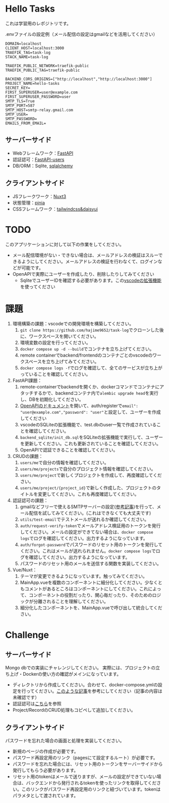 # Hello Tasks
これは学習用のレポジトリです。

.envファイルの設定例（メール配信の設定はgmailなどを活用してください）
```
DOMAIN=localhost
CLIENT_HOST=localhost:3000
TRAEFIK_TAG=task-log
STACK_NAME=task-log

TRAEFIK_PUBLIC_NETWORK=traefik-public
TRAEFIK_PUBLIC_TAG=traefik-public

BACKEND_CORS_ORIGINS=["http://localhost","http://localhost:3000"]
PROJECT_NAME=hello-tasks
SECRET_KEY=
FIRST_SUPERUSER=user@example.com
FIRST_SUPERUSER_PASSWORD=user
SMTP_TLS=True
SMTP_PORT=587
SMTP_HOST=smtp-relay.gmail.com
SMTP_USER=
SMTP_PASSWORD=
EMAILS_FROM_EMAIL=
```

## サーバーサイド
- Webフレームワーク：[FastAPI](https://fastapi.tiangolo.com/)
- 認証認可：[FastAPI-users](https://fastapi-users.github.io/fastapi-users/10.1/)
- DB/ORM：Sqlite, [sqlalchemy](https://www.sqlalchemy.org/)

## クライアントサイド
- JSフレークワーク：[Nuxt3](https://v3.nuxtjs.org/)
- 状態管理：[pinia](https://pinia.vuejs.org/)
- CSSフレームワーク：[tailwindcss&daisyui](https://tailwindcss.nuxtjs.org/examples/daisyui)

# TODO
このアプリケーションに対して以下の作業をしてください。
- メール配信環境がない・できない場合は、メールアドレスの検証はスルーできるようにしてください。メールアドレスの検証を行わなくて、ログインなどが可能です。
- OpenAPIで実際にユーザーを作成したり、削除したりしてみてください
    - SqliteでユーザーIDを確認する必要があります。この[vscodeの拡張機能](https://qiita.com/ritya/items/098835a96f3fcf7c6661)を使ってください

# 課題
1. 環境構築の課題：vscodeでの開発環境を構築してください。
    1. `git clone https://github.com/hajime9652/task-log`でクローンした後に、ワークスペースを開いてください。
    2. 環境変数の設定を行ってください。
    2. `docker compose up -d --build`でコンテナを立ち上げてください。
    3. remote containerでbackend/frontendのコンテナごとのvscodeのワークスペースを立ち上げてみてください。
    3. `docker compose logs -f`でログを確認して、全てのサービスが立ち上がっていることを確認してください。
2. FastAPI課題：
    1. remote-containerでbackendを開くか、dockerコマンドでコンテナにアタッチするかで、backendコンテナ内で`alembic upgrade head`を実行し、DBを初期化してください。
    1. [OpenAPIのドキュメント](http://api.localhost/docs)を開いて、auth/registerで`email": "user@example.com","password": "user"`と設定して、ユーザーを作成してください
    2. vscodeのSQLiteの拡張機能で、test.dbのuser一覧で作成されていることを確認してください。
    3. `backend_sqlite/init_db.sql`をSQLiteの拡張機能で実行して、ユーザーを更新してください。これも更新されていることを確認してください。
    4. OpenAPIで認証できることを確認してください。
3. CRUDの課題：
    1. `users/me`で自分の情報を確認してください。
    1. `users/me/projects`で自分のプロジェクト情報を確認してください。
    1. `users/me/project`で新しくプロジェクトを作成して、再度確認してください。
    1. `users/me/project/{project_id}`で新しく作成した、プロジェクトのタイトルを変更してください。これも再度確認してください。
4. 認証認可の課題：
    1. gmailなどフリーで使えるSMTPサーバーの設定([参考記事](https://kinsta.com/jp/blog/gmail-smtp-server/))を行って、メール配信を試してみてください。(これはできなくても大丈夫です)
    1. `utils/test-email`でテストメールが送れるか確認してください。
    3. `auth/request-verify-token`でメールアドレス検証用のトークンを発行してください。メールの設定ができてない場合は、`docker compose logs`でログを確認してください。出力するようになっています。
    2. `auth/forgot-password`でパスワードのリセット用のトークンを発行してください。これはメールが送れられません。`docker compose logs`でログを確認してください。出力するようになっています。
    3. パスワードのリセット用のメールを送信する関数を実装してください。
5. Vue/Nuxt：
    1. テーマが変更できるようになっています。触ってみてください。
    2. MainApp.vueを複数のコンポーネントに細分化してください。少なくともコメントがあるところはコンポーネントにしてください。これによって、コンポーネントの役割だったり、関心毎だったり、そのためのロジックが分離されることを理解してください。
    3. 細分化したコンポーネントを、MainApp.vueで呼び出して統合してください。

# Challenge

## サーバーサイド
Mongo dbでの実装にチャレンジしてください。
実際には、プロジェクトの立ち上げ・Dockerの使い方の確認がメインになっています。
- ディレクトリから作成してください。合わせて、docker-compose.ymlの設定を行ってください。[このような記事](https://laid-back-scientist.com/docker-mongo)を参考にしてください（記事の内容は未確認です）
- 認証認可は[こちら](https://github.com/fastapi-users/fastapi-users/tree/master/examples/beanie)を参照
- Project/RecordのCRUD処理もコピペして追加してください。


## クライアントサイド
パスワードを忘れた場合の画面と処理を実装してください。
- 新規のページの作成が必要です。
- パスワード再設定用のリンク（pagesにて設定するルート）が必要です。
- パスワードを忘れた場合には、リセット用のトークンをサーバーサイドから発行してもらう必要があります。
- リセット用のtokenはメールで送りますが、メールの設定ができていない場合は、バックエンドから発行されるtokenを使ったリンクを取得してください。このリンクがパスワード再設定用のリンクと紐づいています。tokenはパラメタとして渡されています。